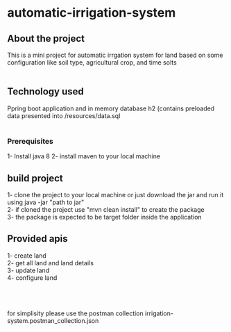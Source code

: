 # automatic-irrigation-system


## About the project 
This is a mini project for automatic irrgation system for land based on some configuration like soil type, agricultural crop, and time solts
<br/><br/>
## Technology used
Ppring boot application and in memory database h2 (contains preloaded data presented into /resources/data.sql <br/>
 <br/>
 
### Prerequisites<br/>
1- Install java 8
2- install maven to your local machine

 ## build project<br/>
 1- clone the project to your local machine or just download the jar and run it using java -jar "path to jar" <br/>
 2- if cloned the project use "mvn clean install" to create the package <br/>
 3- the package is expected to be target folder inside the application<br/>
 
## Provided apis <br/>
1- create land<br/>
2- get all land and land details <br/>
3- update land <br/>
4- configure land<br/>
<br/><br/><br/>

for simplisity please use the postman collection irrigation-system.postman_collection.json <br/>
